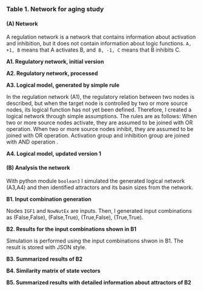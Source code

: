 ### Table 1. Network for aging study 

#### (**A**) Network 

A regulation network is a network that contains information about activation and inhibition, but it does not contain information about logic functions. `A, +1, B` means that A activates B, and` B, -1, C` means that B inhibits C.

**A1. Regulatory network, initial version**

**A2. Regulatory network, processed**

**A3. Logical model, generated by simple rule**

In the regulation network (A1), the regulatory relation between two nodes is described, but when the target node is controlled by two or more source nodes, its logical function has not yet been defined. Therefore, I created a logical network through simple assumptions. The rules are as follows: When two or more source nodes activate, they are assumed to be joined with OR operation. When two or more source nodes inhibit, they are assumed to be joined with OR operation. Activation group and inhibition group are joined with AND operation .

**A4. Logical model, updated version 1**

#### (**B**) Analysis the network

With python module `boolean3` I simulated the generated logical network (A3,A4) and then identified attractors and its basin sizes from the network. 

**B1. Input combination generation**

Nodes `IGF1` and `NowNutEx` are inputs. Then, I generated input combinations as (False,False), (False,True), (True,False), (True,True). 

**B2. Results for the input combinations shown in B1**

Simulation is performed using the input combinations shwon in B1. The result is stored with JSON style.

**B3. Summarized results of B2**

**B4. Similarity matrix of state vectors**

**B5. Summarized results with detailed information about attractors of B2**


